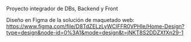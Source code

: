Proyecto integrador de DBs, Backend y Front

Diseño en Figma de la solución de maquetado web:
https://www.figma.com/file/D8TdZELzLyWClFFR0VPHIe/Home-Design?type=design&node-id=0%3A1&mode=design&t=jNKT8S2DDZXfXn29-1 
